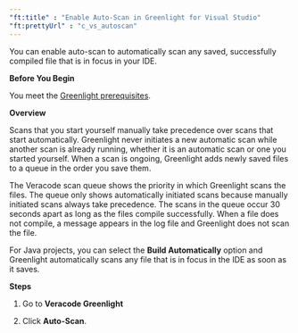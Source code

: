 ```yaml
---
"ft:title" : "Enable Auto-Scan in Greenlight for Visual Studio"
"ft:prettyUrl" : "c_vs_autoscan"
---
```

You can enable auto-scan to automatically scan any saved, successfully compiled file that is in focus in your IDE.

<p font-size="13pt"><b>Before You Begin</b></p>

You meet the [Greenlight prerequisites](https://docs.veracode.com/r/Meet_Veracode_Greenlight_Prerequisites).

<p font-size="13pt"><b>Overview</b></p>

Scans that you start yourself manually take precedence over scans that start automatically. Greenlight never initiates a new automatic scan while another scan is already running, whether it is an automatic scan or one you started yourself. When a scan is ongoing, Greenlight adds newly saved files to a queue in the order you save them.

The Veracode scan queue shows the priority in which Greenlight scans the files. The queue only shows automatically initiated scans because manually initiated scans always take precedence. The scans in the queue occur 30 seconds apart as long as the files compile successfully. When a file does not compile, a message appears in the log file and Greenlight does not scan the file.

For Java projects, you can select the **Build Automatically** option and Greenlight automatically scans any file that is in focus in the IDE as soon as it saves.

<p font-size="13pt"><b>Steps</b></p>

1.  Go to **Veracode Greenlight**

2.  Click **Auto-Scan**.
